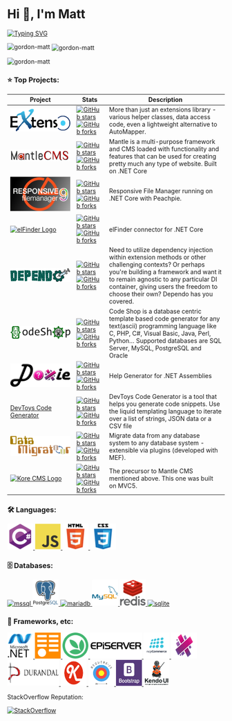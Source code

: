 # Hi 👋, I'm Matt

[![Typing SVG](https://readme-typing-svg.demolab.com?font=Fira+Code&pause=1000&vCenter=true&width=435&lines=BSc+in+Computer+Science;.NET+Developer;C%23+%7C+JavaScript+%7C+SQL)](https://gordon-matt.github.io/MyResume)

<p><img align="left" src="https://github-readme-stats.vercel.app/api/top-langs?username=gordon-matt&show_icons=true&theme=dark&title_color=ffffff&text_color=ffffff&locale=en&layout=compact" alt="gordon-matt" /></p>
<p>&nbsp;<img align="center" src="https://github-readme-stats.vercel.app/api?username=gordon-matt&show_icons=true&theme=dark&locale=en" alt="gordon-matt" /></p>
<p><img align="center" src="https://github-readme-streak-stats.herokuapp.com/?user=gordon-matt&theme=dark" alt="gordon-matt" /></p>

<h3 align="left">⭐ Top Projects:</h3>

| Project | Stats | Description |
|---------|-------|-------------|
| [![Extenso Logo](https://github.com/gordon-matt/Extenso/raw/master/_Misc/ExtensoLogo.png)](https://github.com/gordon-matt/Extenso) | [![GitHub stars](https://img.shields.io/github/stars/gordon-matt/Extenso?style=social)](https://github.com/gordon-matt/Extenso/stargazers)[![GitHub forks](https://img.shields.io/github/forks/gordon-matt/Extenso?style=social)](https://github.com/gordon-matt/Extenso/network/members) | More than just an extensions library - various helper classes, data access code, even a lightweight alternative to AutoMapper. |
| [![Mantle CMS Logo](https://github.com/gordon-matt/MantleCMS/raw/master/MantleCMS/wwwroot/img/logo.png)](https://github.com/gordon-matt/MantleCMS) | [![GitHub stars](https://img.shields.io/github/stars/gordon-matt/MantleCMS?style=social)](https://github.com/gordon-matt/MantleCMS/stargazers)[![GitHub forks](https://img.shields.io/github/forks/gordon-matt/MantleCMS?style=social)](https://github.com/gordon-matt/MantleCMS/network/members) | Mantle is a multi-purpose framework and CMS loaded with functionality and features that can be used for creating pretty much any type of website. Built on .NET Core |
| [![Responsive File Manager Logo](https://github.com/gordon-matt/peachpie-responsive-file-manager/raw/master/Misc/logo.png)](https://github.com/gordon-matt/peachpie-responsive-file-manager) | [![GitHub stars](https://img.shields.io/github/stars/gordon-matt/peachpie-responsive-file-manager?style=social)](https://github.com/gordon-matt/peachpie-responsive-file-manager/stargazers)[![GitHub forks](https://img.shields.io/github/forks/gordon-matt/peachpie-responsive-file-manager?style=social)](https://github.com/gordon-matt/peachpie-responsive-file-manager/network/members) | Responsive File Manager running on .NET Core with Peachpie. |
| [![elFinder Logo](https://github.com/gordon-matt/elFinder.NetCore/raw/master/_Misc/Logo.png)](https://github.com/gordon-matt/elFinder.NetCore) | [![GitHub stars](https://img.shields.io/github/stars/gordon-matt/elFinder.NetCore?style=social)](https://github.com/gordon-matt/elFinder.NetCore/stargazers)[![GitHub forks](https://img.shields.io/github/forks/gordon-matt/elFinder.NetCore?style=social)](https://github.com/gordon-matt/elFinder.NetCore/network/members) | elFinder connector for .NET Core |
| [![Dependo Logo](https://github.com/gordon-matt/Dependo/raw/master/_Misc/Logo.png)](https://github.com/gordon-matt/Dependo) | [![GitHub stars](https://img.shields.io/github/stars/gordon-matt/Dependo?style=social)](https://github.com/gordon-matt/Dependo/stargazers) [![GitHub forks](https://img.shields.io/github/forks/gordon-matt/Dependo?style=social)](https://github.com/gordon-matt/Dependo/network/members) | Need to utilize dependency injection within extension methods or other challenging contexts? Or perhaps you're building a framework and want it to remain agnostic to any particular DI container, giving users the freedom to choose their own? Dependo has you covered. |
| [![CodeShop Logo](https://github.com/gordon-matt/CodeShop/raw/main/Misc/Logo.jpg)](https://github.com/gordon-matt/CodeShop) | [![GitHub stars](https://img.shields.io/github/stars/gordon-matt/CodeShop?style=social)](https://github.com/gordon-matt/CodeShop/stargazers)[![GitHub forks](https://img.shields.io/github/forks/gordon-matt/CodeShop?style=social)](https://github.com/gordon-matt/CodeShop/network/members) | Code Shop is a database centric template based code generator for any text(ascii) programming language like C, PHP, C#, Visual Basic, Java, Perl, Python… Supported databases are SQL Server, MySQL, PostgreSQL and Oracle |
| [![Doxie Logo](https://github.com/gordon-matt/Doxie/raw/master/_Misc/logos/Doxie.png)](https://github.com/gordon-matt/Doxie) | [![GitHub stars](https://img.shields.io/github/stars/gordon-matt/Doxie?style=social)](https://github.com/gordon-matt/Doxie/stargazers)[![GitHub forks](https://img.shields.io/github/forks/gordon-matt/Doxie?style=social)](https://github.com/gordon-matt/Doxie/network/members) | Help Generator for .NET Assemblies |
| [DevToys Code Generator](https://github.com/gordon-matt/Heroicsoft.DevToys.CodeGenerator) | [![GitHub stars](https://img.shields.io/github/stars/gordon-matt/Heroicsoft.DevToys.CodeGenerator?style=social)](https://github.com/gordon-matt/Heroicsoft.DevToys.CodeGenerator/stargazers)[![GitHub forks](https://img.shields.io/github/forks/gordon-matt/Heroicsoft.DevToys.CodeGenerator?style=social)](https://github.com/gordon-matt/Heroicsoft.DevToys.CodeGenerator/network/members) | DevToys Code Generator is a tool that helps you generate code snippets. Use the liquid templating language to iterate over a list of strings, JSON data or a CSV file |
| [![Data Migrator Logo](https://github.com/gordon-matt/DataMigrator/raw/master/_Misc/Logo.png)](https://github.com/gordon-matt/DataMigrator) | [![GitHub stars](https://img.shields.io/github/stars/gordon-matt/DataMigrator?style=social)](https://github.com/gordon-matt/DataMigrator/stargazers)[![GitHub forks](https://img.shields.io/github/forks/gordon-matt/DataMigrator?style=social)](https://github.com/gordon-matt/DataMigrator/network/members) | Migrate data from any database system to any database system - extensible via plugins (developed with MEF). |
| [![Kore CMS Logo](https://github.com/Widecommerce/kore-cms/raw/master/KoreCMS/Media/kore-logo-dark.png)](https://github.com/gordon-matt/KoreCMS) | [![GitHub stars](https://img.shields.io/github/stars/gordon-matt/KoreCMS?style=social)](https://github.com/gordon-matt/KoreCMS/stargazers)[![GitHub forks](https://img.shields.io/github/forks/gordon-matt/KoreCMS?style=social)](https://github.com/gordon-matt/KoreCMS/network/members) | The precursor to Mantle CMS mentioned above. This one was built on MVC5. |

<h3 align="left">🛠️ Languages:</h3>
<p align="left">
    <a href="https://www.w3schools.com/cs/" target="_blank" rel="noreferrer">
        <img src="https://raw.githubusercontent.com/devicons/devicon/master/icons/csharp/csharp-original.svg" alt="csharp" width="60" height="60"/>
    </a>
    <a href="https://developer.mozilla.org/en-US/docs/Web/JavaScript" target="_blank" rel="noreferrer">
        <img src="https://raw.githubusercontent.com/devicons/devicon/master/icons/javascript/javascript-original.svg" alt="javascript" width="60" height="60"/>
    </a>
    <a href="https://www.w3.org/html/" target="_blank" rel="noreferrer">
        <img src="https://raw.githubusercontent.com/devicons/devicon/master/icons/html5/html5-original-wordmark.svg" alt="html5" width="60" height="60"/>
    </a>
    <a href="https://www.w3schools.com/css/" target="_blank" rel="noreferrer">
        <img src="https://raw.githubusercontent.com/devicons/devicon/master/icons/css3/css3-original-wordmark.svg" alt="css3" width="60" height="60"/>
    </a>
</p>

### 🗄️ Databases:

<p align="left">
	<a href="https://www.microsoft.com/en-us/sql-server" target="_blank" rel="noreferrer">
		<img src="https://www.svgrepo.com/show/303229/microsoft-sql-server-logo.svg" alt="mssql" width="60" height="60"/>
	</a>
	<a href="https://www.postgresql.org" target="_blank" rel="noreferrer">
		<img src="https://raw.githubusercontent.com/devicons/devicon/master/icons/postgresql/postgresql-original-wordmark.svg" alt="postgresql" width="60" height="60"/>
	</a>
	<a href="https://mariadb.org/" target="_blank" rel="noreferrer">
		<img src="https://www.vectorlogo.zone/logos/mariadb/mariadb-icon.svg" alt="mariadb" width="60" height="60"/>
	</a>
	<a href="https://www.mysql.com/" target="_blank" rel="noreferrer">
		<img src="https://raw.githubusercontent.com/devicons/devicon/master/icons/mysql/mysql-original-wordmark.svg" alt="mysql" width="60" height="60"/>
	</a>
	<a href="https://redis.io" target="_blank" rel="noreferrer">
		<img src="https://raw.githubusercontent.com/devicons/devicon/master/icons/redis/redis-original-wordmark.svg" alt="redis" width="60" height="60"/>
	</a>
	<a href="https://www.sqlite.org/" target="_blank" rel="noreferrer">
		<img src="https://www.vectorlogo.zone/logos/sqlite/sqlite-icon.svg" alt="sqlite" width="60" height="60"/>
	</a>
</p>

<h3 align="left">🧰 Frameworks, etc:</h3>
<p align="left">
    <a href="https://dotnet.microsoft.com/" target="_blank" rel="noreferrer">
        <img src="https://raw.githubusercontent.com/devicons/devicon/master/icons/dot-net/dot-net-original-wordmark.svg" alt="dotnet" width="60" height="60"/>
    </a>
    <a href="https://www.odata.org/" target="_blank" rel="noreferrer">
        <img src="https://github.com/gordon-matt/gordon-matt/blob/master/img/odata.png" alt="odata" width="60" height="60"/>
    </a>
    <a href="https://orchardcore.net/" target="_blank" rel="noreferrer">
        <img src="https://github.com/gordon-matt/gordon-matt/blob/master/img/orchard.png" alt="orchard-cms" width="60" height="60"/>
    </a>
    <a href="https://www.optimizely.com/" target="_blank" rel="noreferrer">
        <img src="https://github.com/gordon-matt/gordon-matt/blob/master/img/episerver.png" alt="episerver-cms" width="120" height="60"/>
    </a>
    <a href="https://www.nopcommerce.com/" target="_blank" rel="noreferrer">
        <img src="https://github.com/gordon-matt/gordon-matt/blob/master/img/nopCommerce.png" alt="nopcommerce" width="60" height="60"/>
    </a>
    <a href="https://aurelia.io/" target="_blank" rel="noreferrer">
        <img src="https://github.com/gordon-matt/gordon-matt/blob/master/img/aurelia.jpg" alt="aurelia" width="60" height="60"/>
    </a>
    <a href="https://web.archive.org/web/20141227005720/http://durandaljs.com/" target="_blank" rel="noreferrer">
        <img src="https://github.com/gordon-matt/gordon-matt/blob/master/img/durandal.png" alt="durandal" width="120" height="60"/>
    </a>
    <a href="https://knockoutjs.com/" target="_blank" rel="noreferrer">
        <img src="https://github.com/gordon-matt/gordon-matt/blob/master/img/knockout.png" alt="knockoutjs" width="60" height="60"/>
    </a>
    <a href="https://requirejs.org/" target="_blank" rel="noreferrer">
        <img src="https://github.com/gordon-matt/gordon-matt/blob/master/img/requirejs.png" alt="requirejs" width="60" height="60"/>
    </a>
    <a href="https://getbootstrap.com" target="_blank" rel="noreferrer">
	<img src="https://github.com/gordon-matt/gordon-matt/blob/master/img/bootstrap.jpg" alt="bootstrap" width="60" height="60"/>
    </a>
    <a href="https://www.telerik.com/kendo-ui" target="_blank" rel="noreferrer">
        <img src="https://github.com/gordon-matt/gordon-matt/blob/master/img/kendo.png" alt="kendo-ui" width="60" height="60"/>
    </a>
</p>

StackOverflow Reputation: 

<a href="https://stackoverflow.com/users/504031/matt" target="_blank">
<img alt="StackOverflow"
src="https://stackoverflow-badge.vercel.app/?userID=504031" />
</a>

